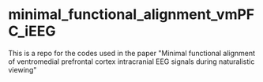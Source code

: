 # minimal_functional_alignment_vmPFC_iEEG
This is a repo for the codes used in the paper "Minimal functional alignment of ventromedial prefrontal cortex intracranial EEG signals during naturalistic viewing"

